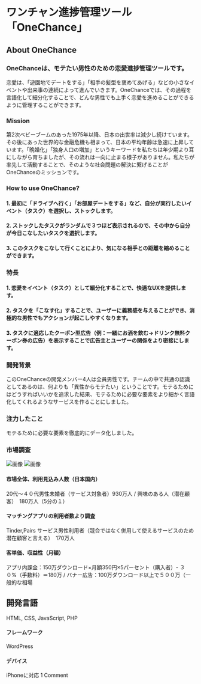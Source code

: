 # ワンチャン進捗管理ツール「OneChance」
## About OneChance
### OneChanceは、モテたい男性のための恋愛進捗管理ツールです。
恋愛は、「遊園地でデートをする」「相手の髪型を褒めてあげる」などの小さなイベントや出来事の連続によって進んでいきます。OneChanceでは、その過程を言語化して細分化することで、どんな男性でも上手く恋愛を進めることができるように管理することができます。

### Mission
第2次ベビーブームのあった1975年以降、日本の出世率は減少し続けています。その後にあった世界的な金融危機も相まって、日本の平均年齢は急速に上昇しています。「晩婚化」「独身人口の増加」というキーワードを私たちは年少期より耳にしながら育ちましたが、その流れは一向に止まる様子がありません。私たちが率先して活動することで、そのような社会問題の解決に繋げることがOneChanceのミッションです。

### How to use OneChance?
#### 1. 最初に「ドライブへ行く」「お部屋デートをする」など、自分が実行したいイベント（タスク）を選択し、ストックします。
#### 2. ストックしたタスクがランダムで３つほど表示されるので、その中から自分が今日こなしたいタスクを選択します。
#### 3. このタスクをこなして行くことにより、気になる相手との距離を縮めることができます。

### 特長
#### 1. 恋愛をイベント（タスク）として細分化することで、快適なUXを提供します。
#### 2. タスクを「こなす化」することで、ユーザーに義務感を与えることができ、消極的な男性でもアクションが起こしやすくなります。
#### 3. タスクに適応したクーポン型広告（例：一緒にお酒を飲む→ドリンク無料クーポン券の広告）を表示することで広告主とユーザーの関係をより密接にします。

### 開発背景
このOneChanceの開発メンバー4人は全員男性です。チームの中で共通の認識としてあるのは、何よりも「異性からモテたい」ということです。モテるためにはどうすればいいかを追求した結果、モテるために必要な要素をより細かく言語化してくれるようなサービスを作ることにしました。

### 注力したこと
モテるために必要な要素を徹底的にデータ化しました。

### 市場調査
![画像](http://staba.staba.jp/wp-content/uploads/2016/11/競合調査.png "サンプル")
![画像](http://staba.staba.jp/wp-content/uploads/2016/11/3P分析.png "サンプル")

#### 市場全体、利用見込み人数（日本国内）
20代〜４０代男性未婚者（サービス対象者）930万人 / 興味のある人（潜在顧客）　180万人（5分の１）

#### マッチングアプリの利用者数より調査
Tinder,Pairs サービス男性利用者（競合ではなく併用して使えるサービスのため潜在顧客と言える）　170万人

#### 客単価、収益性（月額）
アプリ内課金：150万ダウンロード×月額350円×5パーセント（購入者）- ３０%（手数料）＝180万 / バナー広告：100万ダウンロード以上で５００万（一般的な相場

## 開発言語
HTML, CSS, JavaScript, PHP

#### フレームワーク
WordPress

#### デバイス
iPhoneに対応
1 Comment
